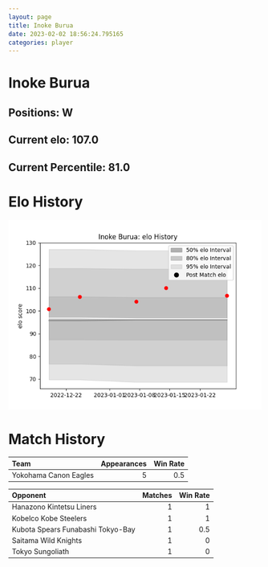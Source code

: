 ```yaml
---  
layout: page  
title: Inoke Burua  
date: 2023-02-02 18:56:24.795165  
categories: player  
---
```

# Inoke Burua

## Positions: W

## Current elo: 107.0

## Current Percentile: 81.0

# Elo History


![elo history](history_InokeBurua.png)
# Match History


| Team                  |   Appearances |   Win Rate |
|:----------------------|--------------:|-----------:|
| Yokohama Canon Eagles |             5 |        0.5 |

| Opponent                          |   Matches |   Win Rate |
|:----------------------------------|----------:|-----------:|
| Hanazono Kintetsu Liners          |         1 |        1   |
| Kobelco Kobe Steelers             |         1 |        1   |
| Kubota Spears Funabashi Tokyo-Bay |         1 |        0.5 |
| Saitama Wild Knights              |         1 |        0   |
| Tokyo Sungoliath                  |         1 |        0   |